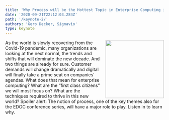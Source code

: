 ```yaml
---
title: 'Why Process will be the Hottest Topic in Enterprise Computing in the 2020ies'
date: '2020-09-21T22:12:03.284Z'
path: '/keynote-2/'
authors: 'Gero Decker, Signavio'
type: keynote
---
```


<img align="right" width="185" style="margin-left:16px;" src="https://is.ieis.tue.nl/edoc20/wp-content/uploads/2020/06/image-3-300x199.png">
As the world is slowly recovering from the Covid-19 pandemic, many organizations are looking at the next normal, the trends and shifts that will dominate the new decade. And two things are already for sure. Customer demands will change dramatically and digital will finally take a prime seat on companies’ agendas. What does that mean for enterprise computing? What are the “first class citizens” we will most focus on? What are the techniques required to thrive in this new world? Spoiler alert: The notion of process, one of the key themes also for the EDOC conference series, will have a major role to play. Listen in to learn why.
